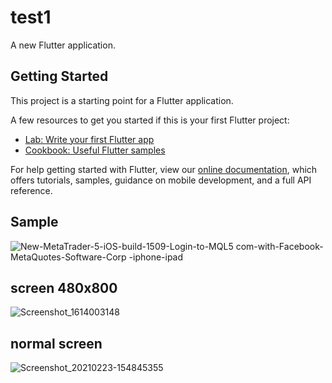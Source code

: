 # test1

A new Flutter application.

## Getting Started

This project is a starting point for a Flutter application.

A few resources to get you started if this is your first Flutter project:

- [Lab: Write your first Flutter app](https://flutter.dev/docs/get-started/codelab)
- [Cookbook: Useful Flutter samples](https://flutter.dev/docs/cookbook)

For help getting started with Flutter, view our
[online documentation](https://flutter.dev/docs), which offers tutorials,
samples, guidance on mobile development, and a full API reference.
## Sample
![New-MetaTrader-5-iOS-build-1509-Login-to-MQL5 com-with-Facebook-MetaQuotes-Software-Corp -iphone-ipad](https://user-images.githubusercontent.com/39553951/108826517-f489ac80-75f6-11eb-9826-19536793e8db.png)

## screen 480x800
![Screenshot_1614003148](https://user-images.githubusercontent.com/39553951/108820382-b4263080-75ee-11eb-8e0f-15b784796534.png)
## normal screen 
![Screenshot_20210223-154845355](https://user-images.githubusercontent.com/39553951/108820541-e9328300-75ee-11eb-89b0-9dc23cfd5831.jpg)
